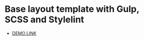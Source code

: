 # Base layout template with Gulp, SCSS and Stylelint
- [DEMO LINK](https://olhach.github.io/dia-landing-page/)
